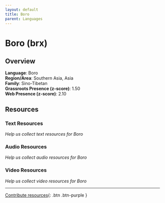 ```yaml
---
layout: default
title: Boro
parent: Languages
---
```


# Boro (brx)

## Overview

**Language**: Boro  
**Region/Area**: Southern Asia, Asia  
**Family**: Sino-Tibetan  
**Grassroots Presence (z-score)**: 1.50  
**Web Presence (z-score)**: 2.10  

## Resources

### Text Resources
*Help us collect text resources for Boro*

### Audio Resources
*Help us collect audio resources for Boro*

### Video Resources
*Help us collect video resources for Boro*

---

[Contribute resources](https://forms.office.com/e/1SfLJx3u1r){: .btn .btn-purple }
